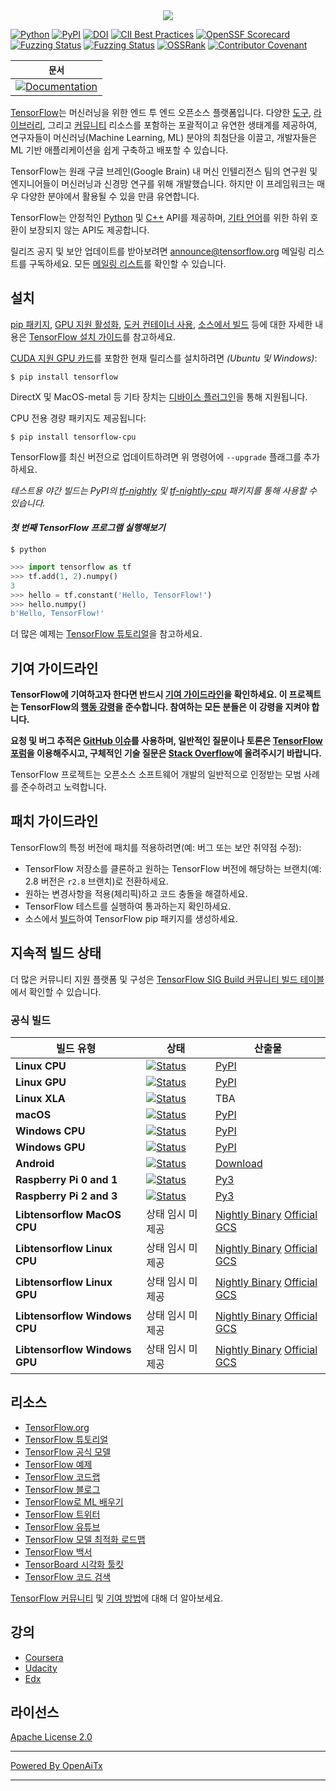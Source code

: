 <div align="center">
  <img src="https://www.tensorflow.org/images/tf_logo_horizontal.png">
</div>

[![Python](https://img.shields.io/pypi/pyversions/tensorflow.svg)](https://badge.fury.io/py/tensorflow)
[![PyPI](https://badge.fury.io/py/tensorflow.svg)](https://badge.fury.io/py/tensorflow)
[![DOI](https://zenodo.org/badge/DOI/10.5281/zenodo.4724125.svg)](https://doi.org/10.5281/zenodo.4724125)
[![CII Best Practices](https://bestpractices.coreinfrastructure.org/projects/1486/badge)](https://bestpractices.coreinfrastructure.org/projects/1486)
[![OpenSSF Scorecard](https://api.securityscorecards.dev/projects/github.com/tensorflow/tensorflow/badge)](https://securityscorecards.dev/viewer/?uri=github.com/tensorflow/tensorflow)
[![Fuzzing Status](https://oss-fuzz-build-logs.storage.googleapis.com/badges/tensorflow.svg)](https://bugs.chromium.org/p/oss-fuzz/issues/list?sort=-opened&can=1&q=proj:tensorflow)
[![Fuzzing Status](https://oss-fuzz-build-logs.storage.googleapis.com/badges/tensorflow-py.svg)](https://bugs.chromium.org/p/oss-fuzz/issues/list?sort=-opened&can=1&q=proj:tensorflow-py)
[![OSSRank](https://shields.io/endpoint?url=https://ossrank.com/shield/44)](https://ossrank.com/p/44)
[![Contributor Covenant](https://img.shields.io/badge/Contributor%20Covenant-v1.4%20adopted-ff69b4.svg)](CODE_OF_CONDUCT.md)

**`문서`** |
------------------- |
[![Documentation](https://img.shields.io/badge/api-reference-blue.svg)](https://www.tensorflow.org/api_docs/) |

[TensorFlow](https://www.tensorflow.org/)는 머신러닝을 위한 엔드 투 엔드 오픈소스 플랫폼입니다. 
다양한 [도구](https://www.tensorflow.org/resources/tools),
[라이브러리](https://www.tensorflow.org/resources/libraries-extensions), 그리고 
[커뮤니티](https://www.tensorflow.org/community) 리소스를 포함하는 포괄적이고 유연한 생태계를 제공하여,
연구자들이 머신러닝(Machine Learning, ML) 분야의 최첨단을 이끌고, 개발자들은 ML 기반 애플리케이션을 쉽게 구축하고 배포할 수 있습니다.

TensorFlow는 원래 구글 브레인(Google Brain) 내 머신 인텔리전스 팀의 연구원 및 엔지니어들이 머신러닝과 신경망 연구를 위해 개발했습니다. 하지만 이 프레임워크는 매우 다양한 분야에서 활용될 수 있을 만큼 유연합니다.

TensorFlow는 안정적인 [Python](https://www.tensorflow.org/api_docs/python) 및 [C++](https://www.tensorflow.org/api_docs/cc) API를 제공하며, 
[기타 언어](https://www.tensorflow.org/api_docs)를 위한 하위 호환이 보장되지 않는 API도 제공합니다.

릴리즈 공지 및 보안 업데이트를 받아보려면 
[announce@tensorflow.org](https://groups.google.com/a/tensorflow.org/forum/#!forum/announce) 메일링 리스트를 구독하세요.
모든 [메일링 리스트](https://www.tensorflow.org/community/forums)를 확인할 수 있습니다.

## 설치

[pip 패키지](https://www.tensorflow.org/install/pip), 
[GPU 지원 활성화](https://www.tensorflow.org/install/gpu), 
[도커 컨테이너 사용](https://www.tensorflow.org/install/docker), 
[소스에서 빌드](https://www.tensorflow.org/install/source) 등에 대한 자세한 내용은 
[TensorFlow 설치 가이드](https://www.tensorflow.org/install)를 참고하세요.

[CUDA 지원 GPU 카드](https://www.tensorflow.org/install/gpu)를 포함한 현재 릴리스를 설치하려면 *(Ubuntu 및 Windows)*:

```
$ pip install tensorflow
```

DirectX 및 MacOS-metal 등 기타 장치는 
[디바이스 플러그인](https://www.tensorflow.org/install/gpu_plugins#available_devices)을 통해 지원됩니다.

CPU 전용 경량 패키지도 제공됩니다:

```
$ pip install tensorflow-cpu
```

TensorFlow를 최신 버전으로 업데이트하려면 위 명령어에 `--upgrade` 플래그를 추가하세요.

*테스트용 야간 빌드는 PyPI의 
[tf-nightly](https://pypi.python.org/pypi/tf-nightly) 및 
[tf-nightly-cpu](https://pypi.python.org/pypi/tf-nightly-cpu) 패키지를 통해 사용할 수 있습니다.*

#### *첫 번째 TensorFlow 프로그램 실행해보기*

```shell
$ python
```

```python
>>> import tensorflow as tf
>>> tf.add(1, 2).numpy()
3
>>> hello = tf.constant('Hello, TensorFlow!')
>>> hello.numpy()
b'Hello, TensorFlow!'
```

더 많은 예제는 
[TensorFlow 튜토리얼](https://www.tensorflow.org/tutorials/)을 참고하세요.

## 기여 가이드라인

**TensorFlow에 기여하고자 한다면 반드시 
[기여 가이드라인](CONTRIBUTING.md)을 확인하세요. 이 프로젝트는 TensorFlow의 
[행동 강령](CODE_OF_CONDUCT.md)을 준수합니다. 참여하는 모든 분들은 이 강령을 지켜야 합니다.**

**요청 및 버그 추적은 [GitHub 이슈](https://github.com/tensorflow/tensorflow/issues)를 사용하며, 
일반적인 질문이나 토론은 [TensorFlow 포럼](https://discuss.tensorflow.org/)을 이용해주시고, 
구체적인 기술 질문은 [Stack Overflow](https://stackoverflow.com/questions/tagged/tensorflow)에 올려주시기 바랍니다.**

TensorFlow 프로젝트는 오픈소스 소프트웨어 개발의 일반적으로 인정받는 모범 사례를 준수하려고 노력합니다.

## 패치 가이드라인

TensorFlow의 특정 버전에 패치를 적용하려면(예: 버그 또는 보안 취약점 수정):

*   TensorFlow 저장소를 클론하고 원하는 TensorFlow 버전에 해당하는 브랜치(예: 2.8 버전은 `r2.8` 브랜치)로 전환하세요.
*   원하는 변경사항을 적용(체리픽)하고 코드 충돌을 해결하세요.
*   TensorFlow 테스트를 실행하여 통과하는지 확인하세요.
*   소스에서 [빌드](https://www.tensorflow.org/install/source)하여 TensorFlow pip 패키지를 생성하세요.

## 지속적 빌드 상태

더 많은 커뮤니티 지원 플랫폼 및 구성은 
[TensorFlow SIG Build 커뮤니티 빌드 테이블](https://github.com/tensorflow/build#community-supported-tensorflow-builds)에서 확인할 수 있습니다.

### 공식 빌드

빌드 유형                     | 상태                                                                                                                                                                           | 산출물
----------------------------- | -------------------------------------------------------------------------------------------------------------------------------------------------------------------------------- | ---------
**Linux CPU**                 | [![Status](https://storage.googleapis.com/tensorflow-kokoro-build-badges/ubuntu-cc.svg)](https://storage.googleapis.com/tensorflow-kokoro-build-badges/ubuntu-cc.html)           | [PyPI](https://pypi.org/project/tf-nightly/)
**Linux GPU**                 | [![Status](https://storage.googleapis.com/tensorflow-kokoro-build-badges/ubuntu-gpu-py3.svg)](https://storage.googleapis.com/tensorflow-kokoro-build-badges/ubuntu-gpu-py3.html) | [PyPI](https://pypi.org/project/tf-nightly-gpu/)
**Linux XLA**                 | [![Status](https://storage.googleapis.com/tensorflow-kokoro-build-badges/ubuntu-xla.svg)](https://storage.googleapis.com/tensorflow-kokoro-build-badges/ubuntu-xla.html)         | TBA
**macOS**                     | [![Status](https://storage.googleapis.com/tensorflow-kokoro-build-badges/macos-py2-cc.svg)](https://storage.googleapis.com/tensorflow-kokoro-build-badges/macos-py2-cc.html)     | [PyPI](https://pypi.org/project/tf-nightly/)
**Windows CPU**               | [![Status](https://storage.googleapis.com/tensorflow-kokoro-build-badges/windows-cpu.svg)](https://storage.googleapis.com/tensorflow-kokoro-build-badges/windows-cpu.html)       | [PyPI](https://pypi.org/project/tf-nightly/)
**Windows GPU**               | [![Status](https://storage.googleapis.com/tensorflow-kokoro-build-badges/windows-gpu.svg)](https://storage.googleapis.com/tensorflow-kokoro-build-badges/windows-gpu.html)       | [PyPI](https://pypi.org/project/tf-nightly-gpu/)
**Android**                   | [![Status](https://storage.googleapis.com/tensorflow-kokoro-build-badges/android.svg)](https://storage.googleapis.com/tensorflow-kokoro-build-badges/android.html)               | [Download](https://bintray.com/google/tensorflow/tensorflow/_latestVersion)
**Raspberry Pi 0 and 1**      | [![Status](https://storage.googleapis.com/tensorflow-kokoro-build-badges/rpi01-py3.svg)](https://storage.googleapis.com/tensorflow-kokoro-build-badges/rpi01-py3.html)           | [Py3](https://storage.googleapis.com/tensorflow-nightly/tensorflow-1.10.0-cp34-none-linux_armv6l.whl)
**Raspberry Pi 2 and 3**      | [![Status](https://storage.googleapis.com/tensorflow-kokoro-build-badges/rpi23-py3.svg)](https://storage.googleapis.com/tensorflow-kokoro-build-badges/rpi23-py3.html)           | [Py3](https://storage.googleapis.com/tensorflow-nightly/tensorflow-1.10.0-cp34-none-linux_armv7l.whl)
**Libtensorflow MacOS CPU**   | 상태 임시 미제공                                                                                                                                                                | [Nightly Binary](https://storage.googleapis.com/libtensorflow-nightly/prod/tensorflow/release/macos/latest/macos_cpu_libtensorflow_binaries.tar.gz) [Official GCS](https://storage.googleapis.com/tensorflow/)
**Libtensorflow Linux CPU**   | 상태 임시 미제공                                                                                                                                                                | [Nightly Binary](https://storage.googleapis.com/libtensorflow-nightly/prod/tensorflow/release/ubuntu_16/latest/cpu/ubuntu_cpu_libtensorflow_binaries.tar.gz) [Official GCS](https://storage.googleapis.com/tensorflow/)
**Libtensorflow Linux GPU**   | 상태 임시 미제공                                                                                                                                                                | [Nightly Binary](https://storage.googleapis.com/libtensorflow-nightly/prod/tensorflow/release/ubuntu_16/latest/gpu/ubuntu_gpu_libtensorflow_binaries.tar.gz) [Official GCS](https://storage.googleapis.com/tensorflow/)
**Libtensorflow Windows CPU** | 상태 임시 미제공                                                                                                                                                                | [Nightly Binary](https://storage.googleapis.com/libtensorflow-nightly/prod/tensorflow/release/windows/latest/cpu/windows_cpu_libtensorflow_binaries.tar.gz) [Official GCS](https://storage.googleapis.com/tensorflow/)
**Libtensorflow Windows GPU** | 상태 임시 미제공                                                                                                                                                                | [Nightly Binary](https://storage.googleapis.com/libtensorflow-nightly/prod/tensorflow/release/windows/latest/gpu/windows_gpu_libtensorflow_binaries.tar.gz) [Official GCS](https://storage.googleapis.com/tensorflow/)

## 리소스

*   [TensorFlow.org](https://www.tensorflow.org)
*   [TensorFlow 튜토리얼](https://www.tensorflow.org/tutorials/)
*   [TensorFlow 공식 모델](https://github.com/tensorflow/models/tree/master/official)
*   [TensorFlow 예제](https://github.com/tensorflow/examples)
*   [TensorFlow 코드랩](https://codelabs.developers.google.com/?cat=TensorFlow)
*   [TensorFlow 블로그](https://blog.tensorflow.org)
*   [TensorFlow로 ML 배우기](https://www.tensorflow.org/resources/learn-ml)
*   [TensorFlow 트위터](https://twitter.com/tensorflow)
*   [TensorFlow 유튜브](https://www.youtube.com/channel/UC0rqucBdTuFTjJiefW5t-IQ)
*   [TensorFlow 모델 최적화 로드맵](https://www.tensorflow.org/model_optimization/guide/roadmap)
*   [TensorFlow 백서](https://www.tensorflow.org/about/bib)
*   [TensorBoard 시각화 툴킷](https://github.com/tensorflow/tensorboard)
*   [TensorFlow 코드 검색](https://cs.opensource.google/tensorflow/tensorflow)

[TensorFlow 커뮤니티](https://www.tensorflow.org/community) 및 
[기여 방법](https://www.tensorflow.org/community/contribute)에 대해 더 알아보세요.

## 강의

* [Coursera](https://www.coursera.org/search?query=TensorFlow)
* [Udacity](https://www.udacity.com/courses/all?search=TensorFlow)
* [Edx](https://www.edx.org/search?q=TensorFlow)

## 라이선스

[Apache License 2.0](LICENSE)

---

[Powered By OpenAiTx](https://github.com/OpenAiTx/OpenAiTx)

---
